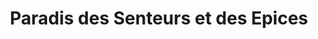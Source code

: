 ---
title: "Paradis des Senteurs et des Epices"
url: /cilaos/paradis-des-senteurs-et-des-epices/
shop: Andenken
---